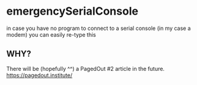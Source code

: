 # emergencySerialConsole
in case you have no program to connect to a serial console (in my case a modem) you can easily re-type this

## WHY?
There will be (hopefully ^^) a PagedOut #2 article in the future.  
https://pagedout.institute/